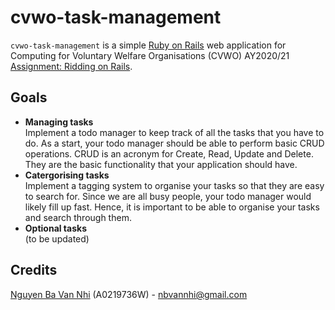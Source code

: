 # cvwo-task-management

`cvwo-task-management` is a simple [Ruby on Rails](https://rubyonrails.org/) web application for Computing for Voluntary Welfare Organisations (CVWO) AY2020/21 [Assignment: Ridding on Rails](https://github.com/CVWO/setup-guide).

## Goals

- __Managing tasks__  
Implement a todo manager to keep track of all the tasks that you have to do. As a start, your todo manager should be able to perform basic CRUD operations. CRUD is an acronym for Create, Read, Update and Delete. They are the basic functionality that your application should have.
- __Catergorising tasks__  
Implement a tagging system to organise your tasks so that they are easy to search for. Since we are all busy people, your todo manager would likely fill up fast. Hence, it is important to be able to organise your tasks and search through them.
- __Optional tasks__  
(to be updated)

## Credits

[Nguyen Ba Van Nhi](https://github.com/nbvannhi) (A0219736W) - nbvannhi@gmail.com
